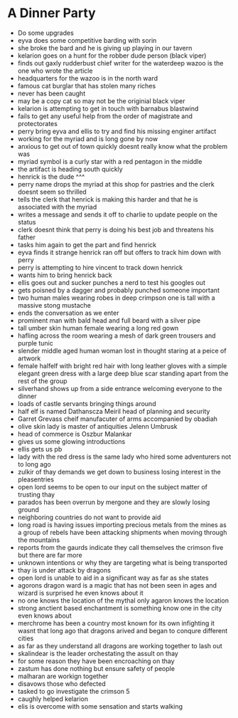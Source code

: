# A Dinner Party

- Do some upgrades
- eyva does some competitive barding with sorin
- she broke the bard and he is giving up playing in our tavern
- kelarion goes on a hunt for the robber dude person (black viper)
- finds out gaxly rudderbust chief writer for the waterdeep wazoo is the one who wrote the article
- headquarters for the wazoo is in the north ward
- famous cat burglar that has stolen many riches
- never has been caught
- may be a copy cat so may not be the originial black viper
- kelarion is attempting to get in touch with barnabus blastwind
- fails to get any useful help from the order of magistrate and protectorates
- perry bring eyva and ellis to try and find his missing enginer artifact
- working for the myriad and is long gone by now
- anxious to get out of town quickly doesnt really know what the problem was
- myriad symbol is a curly star with a red pentagon in the middle
- the artifact is heading south quickly
- henrick is the dude ^^^
- perry name drops the myriad at this shop for pastries and the clerk doesnt seem so thrilled
- tells the clerk that henrick is making this harder and that he is associated with the myriad
- writes a message and sends it off to charlie to update people on the status
- clerk doesnt think that perry is doing his best job and threatens his father
- tasks him again to get the part and find henrick
- eyva finds it strange henrick ran off but offers to track him down with perry
- perry is attempting to hire vincent to track down henrick
- wants him to bring henrick back
- ellis goes out and sucker punches a nerd to test his googles out
- gets poisned by a dagger and probably punched someone important
- two human males wearing robes in deep crimpson one is tall with a massive stong mustache
- ends the conversation as we enter
- prominent man with bald head and full beard with a silver pipe
- tall umber skin human female wearing a long red gown
- hafling across the room wearing a mesh of dark green trousers and purple tunic
- slender middle aged human woman lost in thought staring at a peice of artwork
- female halfelf with bright red hair with long leather gloves with a simple elegant green dress with a large deep blue scar standing apart from the rest of the group
- silverhand shows up from a side entrance welcoming everyone to the dinner
- loads of castle servants bringing things around
- half elf is named Dathanscza Meiril head of planning and security
- Garret Grevass cheif manufacuter of arms accompanied by obadiah
- olive skin lady is master of antiquities Jelenn Umbrusk
- head of commerce is Oszbur Malankar
- gives us some glowing introductions
- ellis gets us pb
- lady with the red dress is the same lady who hired some adventurers not to long ago
- zulkir of thay demands we get down to business losing interest in the pleasentries
- open lord seems to be open to our input on the subject matter of trusting thay
- parados has been overrun by mergone and they are slowly losing ground
- neighboring countries do not want to provide aid
- long road is having issues importing precious metals from the mines as a group of rebels have been attacking shipments when moving through the mountains
- reports from the gaurds indicate they call themselves the crimson five but there are far more
- unknown intentions or why they are targeting what is being transported
- thay is under attack by dragons
- open lord is unable to aid in a significant way as far as she states
- agorons dragon ward is a magic that has not been seen in ages and wizard is surprised he even knows about it
- no one knows the location of the mythal only agaron knows the location
- strong anctient based enchantment is something know one in the city even knows about
- merchrome has been a country most known for its own infighting it wasnt that long ago that dragons arived and began to conqure different cities
- as far as they understand all dragons are working together to lash out
- skalindear is the leader orchestating the assult on thay
- for some reason they have been encroaching on thay
- zastum has done nothing but ensure safety of people
- malharan are workign together
- disavows those who defected
- tasked to go investigate the crimson 5
- caughly helped kelarion
- elis is overcome with some sensation and starts walking